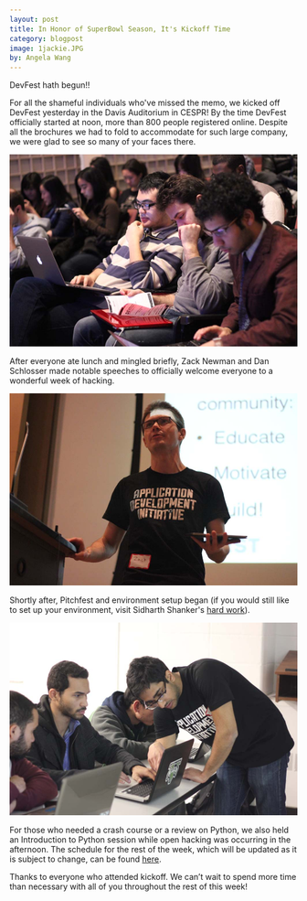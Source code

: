 ```yaml
---
layout: post
title: In Honor of SuperBowl Season, It's Kickoff Time
category: blogpost
image: 1jackie.JPG
by: Angela Wang
---
```

DevFest hath begun!!

For all the shameful individuals who've missed the memo, we kicked off DevFest yesterday in the Davis Auditorium in CESPR! By the time DevFest officially started at noon, more than 800 people registered online. Despite all the brochures we had to fold to accommodate for such large company, we were glad to see so many of your faces there.

![crowd](/img/1crowd.JPG) 

After everyone ate lunch and mingled briefly, Zack Newman and Dan Schlosser made notable speeches to officially welcome everyone to a wonderful week of hacking. 

![Zack](/img/1zack.JPG)

Shortly after, Pitchfest and environment setup began (if you would still like to set up your environment, visit Sidharth Shanker's [hard work](http://squidarth.github.io/Devfest-Environment-Setup/)). 

![sid](/img/1sid.JPG)

For those who needed a crash course or a review on Python, we also held an Introduction to Python session while open hacking was occurring in the afternoon. The schedule for the rest of the week, which will be updated as it is subject to change, can be found [here](http://adicu.com/devfest/).

Thanks to everyone who attended kickoff. We can’t wait to spend more time than necessary with all of you throughout the rest of this week!

